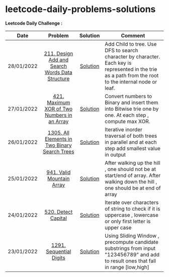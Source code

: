 # leetcode-daily-problems-solutions

**Leetcode Daily Challenge :**


|Date  | Problem  | Solution  | Comment|
|-------|:-----:|:-----:|--------|
|28/01/2022 | [211. Design Add and Search Words Data Structure](https://leetcode.com/problems/design-add-and-search-words-data-structure/) | [Solution](https://github.com/JayTeli/leetcode-daily-problems-solutions/blob/master/src/211._Design_Add_and_Search_Words_Data_Structure.java) | Add Child to tree. Use DFS to search character by character. Each key is represented in the trie as a path from the root to the internal node or leaf.|
|27/01/2022 | [421. Maximum XOR of Two Numbers in an Array](https://leetcode.com/problems/maximum-xor-of-two-numbers-in-an-array) | [Solution](https://github.com/JayTeli/leetcode-daily-problems-solutions/blob/master/src/421._Maximum_XOR_of_Two_Numbers_in_an_Array.java) | Convert numbers to Binary and insert them into Bitwise trie one by one. At each step , compute max XOR.|
|26/01/2022 | [1305. All Elements in Two Binary Search Trees](https://leetcode.com/problems/all-elements-in-two-binary-search-trees/) | [Solution](https://github.com/JayTeli/leetcode-daily-problems-solutions/blob/master/src/1305._All_Elements_in_Two_Binary_Search_Trees.java) | Iterative inorder traversal of both trees in parallel and at each step add smallest value in output|
|25/01/2022 | [941. Valid Mountain Array](https://leetcode.com/problems/valid-mountain-array) | [Solution](https://github.com/JayTeli/leetcode-daily-problems-solutions/blob/master/src/941._Valid_Mountain_Array.java) | After walking up the hill , one should not be at start/end of array. After walking down the hill , one should be at end of array|
|24/01/2022 | [520. Detect Capital](https://leetcode.com/problems/detect-capital/) | [Solution](https://github.com/JayTeli/leetcode-daily-problems-solutions/blob/master/src/520._Detect_Capital.java) | Iterate over characters of string to check if it is uppercase , lowercase or only first letter is upper case|
|23/01/2022 | [1291. Sequential Digits](https://leetcode.com/problems/sequential-digits/) | [Solution](https://github.com/JayTeli/leetcode-daily-problems-solutions/blob/master/src/1291._Sequential_Digits.java) | Using Sliding Window , precompute candidate substrings from input "123456789" and add to result ones that fall in range [low,high]|




